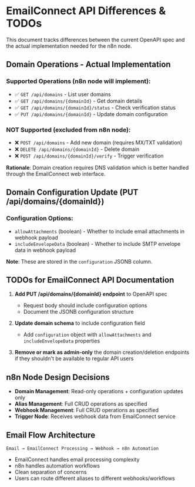 # EmailConnect API Differences & TODOs

This document tracks differences between the current OpenAPI spec and the actual implementation needed for the n8n node.

## Domain Operations - Actual Implementation

### Supported Operations (n8n node will implement):
- ✅ `GET /api/domains` - List user domains
- ✅ `GET /api/domains/{domainId}` - Get domain details  
- ✅ `GET /api/domains/{domainId}/status` - Check verification status
- ✅ `PUT /api/domains/{domainId}` - Update domain configuration

### NOT Supported (excluded from n8n node):
- ❌ `POST /api/domains` - Add new domain (requires MX/TXT validation)
- ❌ `DELETE /api/domains/{domainId}` - Delete domain
- ❌ `POST /api/domains/{domainId}/verify` - Trigger verification

**Rationale**: Domain creation requires DNS validation which is better handled through the EmailConnect web interface.

## Domain Configuration Update (PUT /api/domains/{domainId})

### Configuration Options:
- `allowAttachments` (boolean) - Whether to include email attachments in webhook payload
- `includeEnvelopeData` (boolean) - Whether to include SMTP envelope data in webhook payload

**Note**: These are stored in the `configuration` JSONB column.

## TODOs for EmailConnect API Documentation

1. **Add PUT /api/domains/{domainId} endpoint** to OpenAPI spec
   - Request body should include configuration options
   - Document the JSONB configuration structure
   
2. **Update domain schema** to include configuration field
   - Add `configuration` object with `allowAttachments` and `includeEnvelopeData` properties

3. **Remove or mark as admin-only** the domain creation/deletion endpoints if they shouldn't be available to regular API users

## n8n Node Design Decisions

- **Domain Management**: Read-only operations + configuration updates only
- **Alias Management**: Full CRUD operations as specified
- **Webhook Management**: Full CRUD operations as specified
- **Trigger Node**: Receives webhook data from EmailConnect service

## Email Flow Architecture

```
Email → EmailConnect Processing → Webhook → n8n Automation
```

- EmailConnect handles email processing complexity
- n8n handles automation workflows  
- Clean separation of concerns
- Users can route different aliases to different webhooks/workflows

